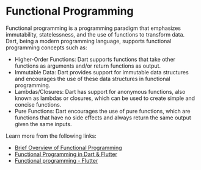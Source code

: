 # Functional Programming

Functional programming is a programming paradigm that emphasizes immutability, statelessness, and the use of functions to transform data. Dart, being a modern programming language, supports functional programming concepts such as:

- Higher-Order Functions: Dart supports functions that take other functions as arguments and/or return functions as output.
- Immutable Data: Dart provides support for immutable data structures and encourages the use of these data structures in functional programming.
- Lambdas/Closures: Dart has support for anonymous functions, also known as lambdas or closures, which can be used to create simple and concise functions.
- Pure Functions: Dart encourages the use of pure functions, which are functions that have no side effects and always return the same output given the same inputs.

Learn more from the following links:

- [Brief Overview of Functional Programming](https://buildflutter.com/functional-programming-with-flutter/)
- [Functional Programming in Dart & Flutter](https://yogi-6.medium.com/list/functional-programming-in-dart-flutter-2f3ac9d7fa39)
- [Functional programming - Flutter](https://docs.flutter.dev/resources/faq)